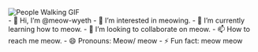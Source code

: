 <div>
<img src="https://i.pinimg.com/originals/6c/c4/a5/6cc4a5725b805ad019c2de8a0f959b84.gif" alt="People Walking GIF">
</div>
- 👋 Hi, I’m @meow-wyeth
- 👀 I’m interested in meowing.
- 🌱 I’m currently learning how to meow.
- 💞️ I’m looking to collaborate on meow.
- 📫 How to reach me meow.
- 😄 Pronouns: Meow/ meow 
- ⚡ Fun fact: meow meow


